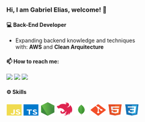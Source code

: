 ### Hi, I am Gabriel Elias, welcome! 👋


<h4>💻 Back-End Developer</h4>
<ul>
  
  <li>Expanding backend knowledge and techniques <br> with: <b>AWS</b> and <b>Clean Arquitecture</b></li>
  
</ul>

<h4> 📫 How to reach me: </h4>
<a href = "mailto:hwgelias@gmail.com"><img src="https://img.shields.io/badge/Gmail-D14836?style=for-the-badge&logo=gmail&logoColor=white" target="_blank"></a>
<a href="https://www.linkedin.com/in/gabriel-elias-da-silva-292005304/" target="_blank"><img src="https://img.shields.io/badge/-LinkedIn-%230077B5?style=for-the-badge&logo=linkedin&logoColor=white" target="_blank"></a>
<a href="mailto:hwg.elias@proton.me" target="_blank"><img src="https://img.shields.io/badge/ProtonMail-8B89CC?style=for-the-badge&logo=protonmail&logoColor=white" target="_blank"></a>
<h4>⚙️ Skills</h4>

<div>
  <img  alt="My-Js" height="30" width="40" src="https://raw.githubusercontent.com/devicons/devicon/master/icons/javascript/javascript-plain.svg">
  <img  alt="My-Ts" height="30" width="40" src="https://raw.githubusercontent.com/devicons/devicon/master/icons/typescript/typescript-plain.svg">
  <img  alt="My-Node" height="35" width="40" src="https://raw.githubusercontent.com/devicons/devicon/master/icons/nodejs/nodejs-original.svg">
  <img  alt="My-Nest" height="35" width="40" src="https://raw.githubusercontent.com/devicons/devicon/master/icons/nestjs/nestjs-plain.svg">
  <img  alt="My-Mongo" height="30" width="40" src="https://raw.githubusercontent.com/devicons/devicon/master/icons/mongodb/mongodb-original.svg">
  <img  alt="My-Git" height="30" width="40" src="https://raw.githubusercontent.com/devicons/devicon/master/icons/git/git-original.svg">
  <img  alt="My-HTML" height="30" width="40" src="https://raw.githubusercontent.com/devicons/devicon/master/icons/html5/html5-original.svg">
  <img  alt="My-CSS" height="30" width="40" src="https://raw.githubusercontent.com/devicons/devicon/master/icons/css3/css3-original.svg">

</div>

<div> 
 
 <!-- ![Snake animation](https://github.com/hwg-elias/hwg-elias/blob/output/github-contribution-grid-snake.svg) -->
 
</div>

